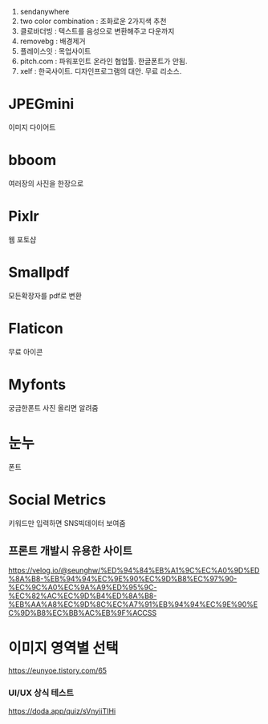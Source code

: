 1. sendanywhere
2. two color combination : 조화로운 2가지색 추천
3. 클로바더빙 : 텍스트를 음성으로 변환해주고 다운까지
4. removebg : 배경제거
5. 플레이스잇 : 목업사이트
6. pitch.com : 파워포인트 온라인 협업툴. 한글폰트가 안됨.
7. xelf : 한국사이트. 디자인프로그램의 대안. 무료 리소스.

# JPEGmini
이미지 다이어트

# bboom
여러장의 사진을 한장으로

# Pixlr
웹 포토샵

# Smallpdf
모든확장자를 pdf로 변환

# Flaticon
무료 아이콘

# Myfonts
궁금한폰트 사진 올리면 알려줌

# 눈누
폰트

# Social Metrics
키워드만 입력하면 SNS빅데이터 보여줌

## 프론트 개발시 유용한 사이트
https://velog.io/@seunghw/%ED%94%84%EB%A1%9C%EC%A0%9D%ED%8A%B8-%EB%94%94%EC%9E%90%EC%9D%B8%EC%97%90-%EC%9C%A0%EC%9A%A9%ED%95%9C-%EC%82%AC%EC%9D%B4%ED%8A%B8-%EB%AA%A8%EC%9D%8C%EC%A7%91%EB%94%94%EC%9E%90%EC%9D%B8%EC%BB%AC%EB%9F%ACCSS

# 이미지 영역별 선택
https://eunyoe.tistory.com/65


### UI/UX 상식 테스트
https://doda.app/quiz/sVnyiiTIHi